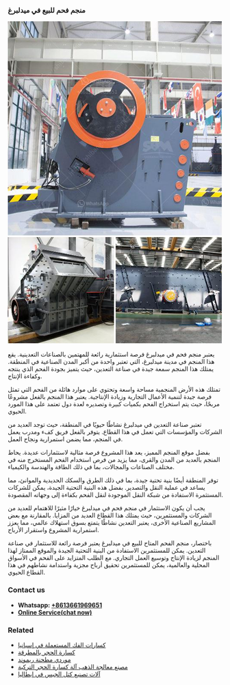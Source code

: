 <h3>منجم فحم للبيع في ميدلبرغ</h3><img src='1701854311.jpg' alt=''><p>يعتبر منجم فحم في ميدلبرغ فرصة استثمارية رائعة للمهتمين بالصناعات التعدينية. يقع هذا المنجم في مدينة ميدلبرغ، التي تعتبر واحدة من أكبر المدن الصناعية في المنطقة. يمتلك هذا المنجم سمعة جيدة في صناعة التعدين، حيث يتميز بجودة الفحم الذي ينتجه وكفاءة الإنتاج.</p><p>تمتلك هذه الأرض المنجمية مساحة واسعة وتحتوي على موارد هائلة من الفحم التي تمثل فرصة جيدة لتنمية الأعمال التجارية وزيادة الإنتاجية. يعتبر هذا المنجم بالفعل مشروعًا مربحًا، حيث يتم استخراج الفحم بكميات كبيرة وتصديره لعدة دول تعتمد على هذا المورد الحيوي.</p><p>تعتبر صناعة التعدين في ميدلبرغ نشاطًا حيويًا في المنطقة، حيث توجد العديد من الشركات والمؤسسات التي تعمل في هذا القطاع. يتوفر بالفعل فريق كفء ومدرب يعمل في المنجم، مما يضمن استمرارية ونجاح العمل.</p><p>بفضل موقع المنجم المميز، يعد هذا المشروع فرصة مثالية لاستثمارات عديدة. يحاط المنجم بالعديد من المدن والقرى، مما يزيد من فرص استخدام الفحم المستخرج منه في مختلف الصناعات والمجالات، بما في ذلك الطاقة والهندسة والكيمياء.</p><p>توفر المنطقة أيضًا بنية تحتية جيدة، بما في ذلك الطرق والسكك الحديدية والموانئ، مما يساعد في عملية النقل والتصدير. بفضل هذه البنية التحتية الجيدة، يمكن للشركات المستثمرة الاستفادة من شبكة النقل الموجودة لنقل الفحم بكفاءة إلى وجهاته المقصودة.</p><p>يجب أن يكون الاستثمار في منجم فحم في ميدلبرغ خيارًا مثيرًا للاهتمام للعديد من الشركات والمستثمرين، حيث يمتلك هذا القطاع العديد من المزايا. بالمقارنة مع بعض المشاريع الصناعية الأخرى، يعتبر التعدين نشاطًا يتمتع بسوق استهلاك عالمي، مما يعزز استمرارية المشروع واستقرار الأرباح.</p><p>باختصار، منجم الفحم المتاح للبيع في ميدلبرغ يعتبر فرصة رائعة للاستثمار في صناعة التعدين. يمكن للمستثمرين الاستفادة من البنية التحتية الجيدة والموقع الممتاز لهذا المنجم لزيادة الإنتاج وتوسيع العمل التجاري. مع الطلب المتزايد على الفحم في الأسواق المحلية والعالمية، يمكن للمستثمرين تحقيق أرباح مجزية واستدامة نشاطهم في هذا القطاع الحيوي.</p><h3>Contact us</h3><ul><li><strong>Whatsapp:&nbsp;<a href="https://wa.me/8613661969651">+8613661969651</a></strong></li><li><a href="https://swt.shibang-china.com/?git&amp;zhl&amp;منجم فحم للبيع في ميدلبرغ"><strong>Online Service(chat now)</strong></a></li></ul><h3>Related</h3><ul><li><a href='كسارات الفك المستعملة في إسبانيا.md'>كسارات الفك المستعملة في إسبانيا</a></li><li><a href='كسارة الحجر بالمطرقة.md'>كسارة الحجر بالمطرقة</a></li><li><a href='موردي مطحنة ريموند.md'>موردي مطحنة ريموند</a></li><li><a href='مصنع معالجة الذهب آلة كسارة الحجر التركية.md'>مصنع معالجة الذهب آلة كسارة الحجر التركية</a></li><li><a href='آلات تصنيع كتل الجبس في إيطاليا.md'>آلات تصنيع كتل الجبس في إيطاليا</a></li></ul>